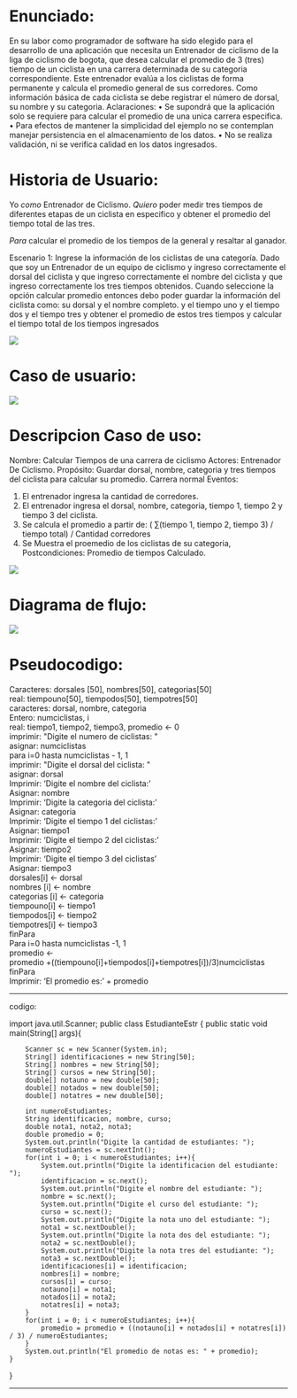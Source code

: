 # Enunciado:

En su labor como programador de software ha sido elegido para el desarrollo de una aplicación que
necesita un Entrenador de ciclismo de la liga de ciclismo de bogota, que desea calcular el promedio de 3 (tres) tiempo de un ciclista en una carrera determinada de su categoria correspondiente. Este entrenador evalúa a los
ciclistas de forma permanente y calcula el promedio general de sus corredores. Como información básica
de cada ciclista se debe registrar el número de dorsal, su nombre y su categoria.
Aclaraciones:
• Se supondrá que la aplicación solo se requiere para calcular el promedio de una unica carrera
especifica.
• Para efectos de mantener la simplicidad del ejemplo no se contemplan manejar persistencia
en el almacenamiento de los datos.
• No se realiza validación, ni se verifica calidad en los datos ingresados.

# Historia de Usuario:

Yo *como* Entrenador de Ciclismo. *Quiero* poder medir tres tiempos de diferentes etapas de un ciclista en especifico y obtener el promedio del tiempo total de las tres. 

*Para* calcular el promedio de los tiempos de la general y resaltar al ganador. 

Escenario 1: Ingrese la información de los ciclistas de una categoría. Dado que soy un Entrenador de un equipo de ciclismo y ingreso correctamente el dorsal del ciclista y que ingreso correctamente el nombre del ciclista y que ingreso correctamente los tres tiempos obtenidos. Cuando seleccione la opción calcular promedio entonces debo poder guardar la información del ciclista como: su dorsal y el nombre completo. y el tiempo uno y el tiempo dos y el tiempo tres y obtener el promedio de estos tres tiempos y calcular el tiempo total de los tiempos ingresados

<p align="left">  <img src="https://i.ibb.co/jTGXmKn/hu.png">  </p>

# Caso de usuario:



<p align="left">  <img src="https://i.ibb.co/xCVFqCT/Diagrama-en-blanco-1.png">  </p>

# Descripcion Caso de uso:

Nombre: Calcular Tiempos de una carrera de ciclismo
Actores: Entrenador De Ciclismo.
Propósito: Guardar dorsal, nombre, categoria y tres tiempos del ciclista para calcular su promedio.
Carrera normal Eventos:
1. El entrenador ingresa la cantidad de corredores.
2. El entrenador ingresa el dorsal, nombre, categoria, tiempo 1,
tiempo 2 y tiempo 3 del ciclista.
3. Se calcula el promedio a partir de:
( ∑(tiempo 1, tiempo 2, tiempo 3) / tiempo total) / Cantidad corredores
4. Se Muestra el proemedio de los ciclistas de su categoria,
Postcondiciones: Promedio de tiempos Calculado.

<p align="left">  <img src="https://img.shields.io/badge/STATUS-EN%20DESAROLLO-green">  </p>


# Diagrama de flujo: 

<p align="left">  <img src="https://i.ibb.co/dpMRr3F/diagramadf.png">  </p>


# Pseudocodigo: 
Caracteres: dorsales [50], nombres[50], categorias[50]  
real: tiempouno[50], tiempodos[50], tiempotres[50]  
caracteres: dorsal, nombre, categoria  
Entero: numciclistas, i  
real: tiempo1, tiempo2, tiempo3, promedio <- 0  
imprimir: "Digite el numero de ciclistas: "  
asignar: numciclistas  
para i=0 hasta numciclistas - 1, 1  
imprimir: "Digite el dorsal del ciclista: "  
asignar: dorsal  
Imprimir: ‘Digite el nombre del ciclista:’  
Asignar: nombre  
Imprimir: ‘Digite la categoria del ciclista:’  
Asignar: categoria  
Imprimir: ‘Digite el tiempo 1 del ciclistas:’  
Asignar: tiempo1  
Imprimir: ‘Digite el tiempo 2 del ciclistas:’  
Asignar: tiempo2  
Imprimir: ‘Digite el tiempo 3 del ciclistas’  
Asignar: tiempo3  
dorsales[i] <- dorsal  
nombres [i] <- nombre  
categorias [i] <- categoria  
tiempouno[i] <- tiempo1  
tiempodos[i] <- tiempo2  
tiempotres[i] <- tiempo3  
finPara  
Para i=0 hasta numciclistas -1, 1  
promedio <-  
promedio +((tiempouno[i]+tiempodos[i]+tiempotres[i])/3)numciclistas  
finPara  
Imprimir: ‘El promedio es:’ + promedio  

************************************
codigo:

import java.util.Scanner;
public class EstudianteEstr
{
    public static void main(String[] args){
        
        Scanner sc = new Scanner(System.in);
        String[] identificaciones = new String[50];
        String[] nombres = new String[50];
        String[] cursos = new String[50];
        double[] notauno = new double[50];
        double[] notados = new double[50];
        double[] notatres = new double[50];
        
        int numeroEstudiantes;
        String identificacion, nombre, curso;
        double nota1, nota2, nota3;
        double promedio = 0;
        System.out.println("Digite la cantidad de estudiantes: ");
        numeroEstudiantes = sc.nextInt();
        for(int i = 0; i < numeroEstudiantes; i++){
            System.out.println("Digite la identificacion del estudiante: ");
            identificacion = sc.next();
            System.out.println("Digite el nombre del estudiante: ");
            nombre = sc.next();
            System.out.println("Digite el curso del estudiante: ");
            curso = sc.next();
            System.out.println("Digite la nota uno del estudiante: ");
            nota1 = sc.nextDouble();
            System.out.println("Digite la nota dos del estudiante: ");
            nota2 = sc.nextDouble();
            System.out.println("Digite la nota tres del estudiante: ");
            nota3 = sc.nextDouble();
            identificaciones[i] = identificacion;
            nombres[i] = nombre;
            cursos[i] = curso;
            notauno[i] = nota1;
            notados[i] = nota2;
            notatres[i] = nota3;
        }
        for(int i = 0; i < numeroEstudiantes; i++){
            promedio = promedio + ((notauno[i] + notados[i] + notatres[i]) / 3) / numeroEstudiantes;
        }
        System.out.println("El promedio de notas es: " + promedio);
    }
}

****************************************************
